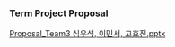 ### Term Project Proposal

[Proposal_Team3 심우석, 이민서, 고효진.pptx](https://github.com/dntjr41/MachineLearning_termProject/files/7377451/Proposal_Team3.pptx)

